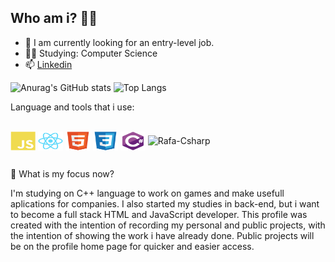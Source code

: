 ## Who am i? 🕵️‍♂️

- 🔭 I am currently looking for an entry-level job. 
- 👨‍🎓 Studying: Computer Science
- 📫 [Linkedin](www.linkedin.com/in/samuel-da-silva-sodré-350364355)

![Anurag's GitHub stats](https://github-readme-stats.vercel.app/api?username=dree13&show_icons=true&theme=midnight-purple)
![Top Langs](https://github-readme-stats.vercel.app/api/top-langs/?username=dree13&show_icons=true&theme=midnight-purple&layout=compact)


Language and tools that i use:
<div style="display: inline_block"><br>
  <img align="center" alt="Rafa-Js" height="30" width="40" src="https://raw.githubusercontent.com/devicons/devicon/master/icons/javascript/javascript-plain.svg">
  <img align="center" alt="Rafa-React" height="30" width="40" src="https://raw.githubusercontent.com/devicons/devicon/master/icons/react/react-original.svg">
  <img align="center" alt="Rafa-HTML" height="30" width="40" src="https://raw.githubusercontent.com/devicons/devicon/master/icons/html5/html5-original.svg">
  <img align="center" alt="Rafa-CSS" height="30" width="40" src="https://raw.githubusercontent.com/devicons/devicon/master/icons/css3/css3-original.svg">
  <img align="center" alt="Rafa-Csharp" height="30" width="40" src="https://raw.githubusercontent.com/devicons/devicon/master/icons/csharp/csharp-original.svg">
  <img align="center" alt="Rafa-Csharp" height="30" width="40" src="https://cdn.jsdelivr.net/gh/devicons/devicon@latest/icons/cplusplus/cplusplus-original.svg" />
</div>

##

🌌 What is my focus now?

I'm studying on C++ language to work on games and make usefull aplications for companies. I also started my studies in back-end, but i want to become a full stack HTML and JavaScript developer.
This profile was created with the intention of recording my personal and public projects, with the intention of showing the work i have already done. Public projects will be on the profile home page for quicker and easier access.

